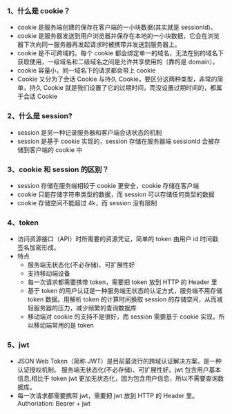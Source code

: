 ### 1、什么是 cookie？

- cookie 是服务端创建的保存在客户端的一小块数据(其实就是 sessionId)。
- cookie 是服务器发送到用户浏览器并保存在本地的一小块数据，它会在浏览器下次向同一服务器再发起请求时被携带并发送到服务器上。
- cookie 是不可跨域的。每个 cookie 都会绑定单一的域名，无法在别的域名下获取使用，一级域名和二级域名之间是允许共享使用的（靠的是 domain）。
- cookie 容量小，同一域名下的请求都会带上 cookie
- Cookie 又分为了会话 Cookie 与持久 Cookie，要区分这两种类型，非常的简单，持久 Cookie 就是我们设置了它的过期时间，而没设置过期时间的，都属于会话 Cookie

### 2、什么是 session?

- session 是另一种记录服务器和客户端会话状态的机制
- session 是基于 cookie 实现的，session 存储在服务器端 sessionId 会被存储到客户端的 cookie 中

### 3、cookie 和 session 的区别？

- session 存储在服务端相较于 cookie 更安全，cookie 存储在客户端
- cookie 只能存储字符串类型的数据，而 session 可以存储任何类型的数据
- cookie 存储空间不能超过 4k，而 session 没有限制

### 4、token

- 访问资源接口（API）时所需要的资源凭证，简单的 token 由用户 id 时间戳 签名加密形成。
- 特点
  - 服务端无状态化(不必存储)、可扩展性好
  - 支持移动端设备
  - 每一次请求都需要携带 token，需要把 token 放到 HTTP 的 Header 里
  - 基于 token 的用户认证是一种服务端无状态的认证方式，服务端不用存储 token 数据。用解析 token 的计算时间换取 session 的存储空间，从而减轻服务器的压力，减少频繁的查询数据库
  - 移动端对 cookie 的支持不是很好，而 session 需要基于 cookie 实现，所以移动端常用的是 token

### 5、jwt

- JSON Web Token（简称 JWT）是目前最流行的跨域认证解决方案。是一种认证授权机制。
  服务端无状态化(不必存储)、可扩展性好。jwt 包含用户基本信息,相比于 token jwt 更加无状态化，因为包含用户信息，所以不需要查询数据库。
- 每一次请求都需要携带 jwt，需要把 jwt 放到 HTTP 的 Header 里。Authoriation: Bearer + jwt
